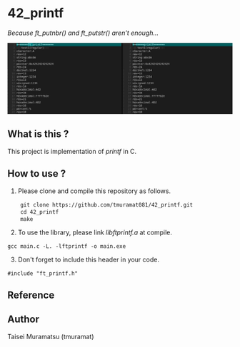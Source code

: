 # 42_printf
*Because ft_putnbr() and ft_putstr() aren’t enough...*  

<img src="image.jpg" width="800px">  

## What is this ?
This project is implementation of *printf* in C.  

## How to use ?
1. Please clone and compile this repository as follows.   
```
    git clone https://github.com/tmuramat081/42_printf.git
    cd 42_printf
    make
```
2. To use the library, please link *libftprintf.a* at compile.  
```
gcc main.c -L. -lftprintf -o main.exe
```
3. Don't forget to include this header in your code.  
```
#include "ft_printf.h"
```
## Reference

## Author
Taisei Muramatsu (tmuramat)  
